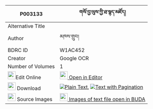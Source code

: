 |P003133|གསོ་བྱ་ལུས་ཀྱི་ཐ་སྙད་མཛོད། 
| --- | --- 
|Alternative Title |
|Author| མཁས་གྲུབ།
|BDRC ID | W1AC452
|Creator | Google OCR
|Number of Volumes| 1
|<img width="25" src="https://img.icons8.com/color/25/000000/edit-property.png">Edit Online| [<img width="25" src="https://avatars.githubusercontent.com/u/45091458?s=200&v=4"> Open in Editor](http://editor.openpecha.org/P003133)
|<img width="25" src="https://img.icons8.com/fluent/48/000000/download-2.png"/>  Download | [![](https://img.icons8.com/color/20/000000/txt.png)Plain Text](https://github.com/Openpecha/P003133/releases/download/v1/so_ja_lu_kyi_tanye_dzo_plain_P003133.zip), [![](https://img.icons8.com/color/20/000000/txt.png)Text with Pagination](https://github.com/Openpecha/P003133/releases/download/v1/so_ja_lu_kyi_tanye_dzo_pages_P003133.zip)
|<img width="25" src="https://img.icons8.com/plasticine/100/000000/pictures-folder.png"/>  Source Images | [<img width="25" src="https://library.bdrc.io/icons/BUDA-small.svg"> Images of text file open in BUDA](https://library.bdrc.io/show/bdr:W1AC452)
